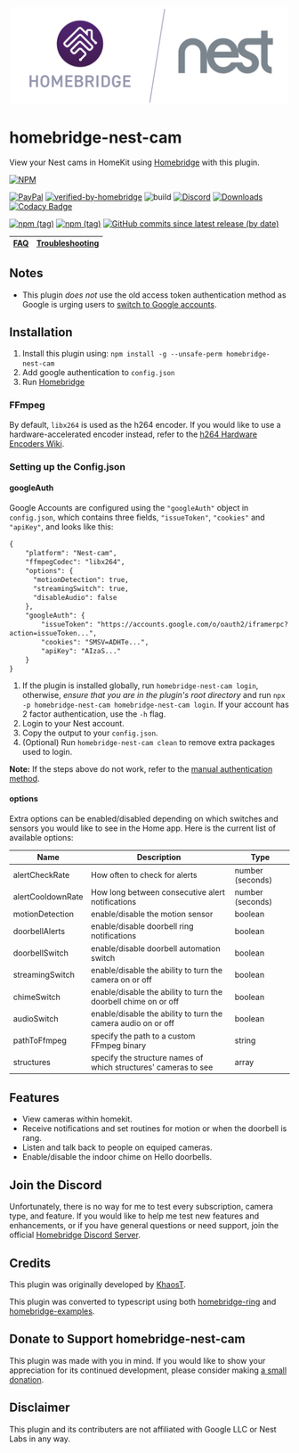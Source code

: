 <p align="center">
  <a href="https://github.com/homebridge/verified/blob/master/verified-plugins.json"><img alt="Homebridge Verified" src="https://raw.githubusercontent.com/Brandawg93/homebridge-nest-cam/master/branding/Homebridge_x_Nest.svg?sanitize=true" width="500px"></a>
</p>

# homebridge-nest-cam

View your Nest cams in HomeKit using [Homebridge](https://github.com/nfarina/homebridge) with this plugin.

[![NPM](https://nodei.co/npm/homebridge-nest-cam.png?compact=true)](https://nodei.co/npm/homebridge-nest-cam/)

[![PayPal](https://img.shields.io/badge/paypal-donate-yellow)](https://www.paypal.com/cgi-bin/webscr?cmd=_donations&business=CEYYGVB7ZZ764&item_name=homebridge-nest-cam&currency_code=USD&source=url)
[![verified-by-homebridge](https://badgen.net/badge/homebridge/verified/purple)](https://github.com/homebridge/homebridge/wiki/Verified-Plugins)
![build](https://github.com/Brandawg93/homebridge-nest-cam/workflows/build/badge.svg)
[![Discord](https://camo.githubusercontent.com/7494d4da7060081501319a848bbba143cbf6101a/68747470733a2f2f696d672e736869656c64732e696f2f646973636f72642f3433323636333333303238313232363237303f636f6c6f723d373238454435266c6f676f3d646973636f7264266c6162656c3d646973636f7264)](https://discord.gg/pc2pqmh)
[![Downloads](https://img.shields.io/npm/dt/homebridge-nest-cam)](https://nodei.co/npm/homebridge-nest-cam/)
[![Codacy Badge](https://api.codacy.com/project/badge/Grade/df36db66217e4b96bd5994b42a6e27f2)](https://www.codacy.com/manual/Brandawg93/homebridge-nest-cam?utm_source=github.com&amp;utm_medium=referral&amp;utm_content=Brandawg93/homebridge-nest-cam&amp;utm_campaign=Badge_Grade)

[![npm (tag)](https://img.shields.io/npm/v/homebridge-nest-cam/latest)](https://www.npmjs.com/package/homebridge-nest-cam/v/latest)
[![npm (tag)](https://img.shields.io/npm/v/homebridge-nest-cam/test)](https://www.npmjs.com/package/homebridge-nest-cam/v/test)
[![GitHub commits since latest release (by date)](https://img.shields.io/github/commits-since/brandawg93/homebridge-nest-cam/latest)](https://github.com/Brandawg93/homebridge-nest-cam/releases/latest)

| [FAQ](https://github.com/Brandawg93/homebridge-nest-cam/wiki/FAQ)    | [Troubleshooting](https://github.com/Brandawg93/homebridge-nest-cam/wiki/Troubleshooting) |
|--------|-----------------|

## Notes
- This plugin *does not* use the old access token authentication method as Google is urging users to [switch to Google accounts](https://www.macrumors.com/2020/05/05/nest-two-factor-authentication-from-may/).

## Installation
1. Install this plugin using: `npm install -g --unsafe-perm homebridge-nest-cam`
2. Add google authentication to `config.json`
3. Run [Homebridge](https://github.com/nfarina/homebridge)

### FFmpeg
By default, `libx264` is used as the h264 encoder. If you would like to use a hardware-accelerated encoder instead, refer to the [h264 Hardware Encoders Wiki](https://github.com/Brandawg93/homebridge-nest-cam/wiki/h264-Hardware-Encoders).

### Setting up the Config.json
#### googleAuth
Google Accounts are configured using the `"googleAuth"` object in `config.json`, which contains three fields, `"issueToken"`, `"cookies"` and `"apiKey"`, and looks like this:

```
{
    "platform": "Nest-cam",
    "ffmpegCodec": "libx264",
    "options": {
      "motionDetection": true,
      "streamingSwitch": true,
      "disableAudio": false
    },
    "googleAuth": {
        "issueToken": "https://accounts.google.com/o/oauth2/iframerpc?action=issueToken...",
        "cookies": "SMSV=ADHTe...",
        "apiKey": "AIzaS..."
    }
}
```
1. If the plugin is installed globally, run `homebridge-nest-cam login`, otherwise, *ensure that you are in the plugin's root directory* and run `npx -p homebridge-nest-cam homebridge-nest-cam login`. If your account has 2 factor authentication, use the `-h` flag.
2. Login to your Nest account.
3. Copy the output to your `config.json`.
4. (Optional) Run `homebridge-nest-cam clean` to remove extra packages used to login.

**Note:** If the steps above do not work, refer to the [manual authentication method](https://github.com/Brandawg93/homebridge-nest-cam/wiki/Manual-Authentication).

#### options
Extra options can be enabled/disabled depending on which switches and sensors you would like to see in the Home app. Here is the current list of available options:

| Name              | Description                                                         | Type             |
|-------------------|---------------------------------------------------------------------|------------------|
| alertCheckRate    | How often to check for alerts                                       | number (seconds) |
| alertCooldownRate | How long between consecutive alert notifications                    | number (seconds) |
| motionDetection   | enable/disable the motion sensor                                    | boolean          |
| doorbellAlerts    | enable/disable doorbell ring notifications                          | boolean          |
| doorbellSwitch    | enable/disable doorbell automation switch                           | boolean          |
| streamingSwitch   | enable/disable the ability to turn the camera on or off             | boolean          |
| chimeSwitch       | enable/disable the ability to turn the doorbell chime on or off     | boolean          |
| audioSwitch       | enable/disable the ability to turn the camera audio on or off       | boolean          |
| pathToFfmpeg      | specify the path to a custom FFmpeg binary                          | string           |
| structures        | specify the structure names of which structures' cameras to see     | array            |

## Features
- View cameras within homekit.
- Receive notifications and set routines for motion or when the doorbell is rang.
- Listen and talk back to people on equiped cameras.
- Enable/disable the indoor chime on Hello doorbells.

## Join the Discord
Unfortunately, there is no way for me to test every subscription, camera type, and feature. If you would like to help me test new features and enhancements, or if you have general questions or need support, join the official [Homebridge Discord Server](https://discord.gg/pc2pqmh).

## Credits
This plugin was originally developed by [KhaosT](https://github.com/KhaosT).

This plugin was converted to typescript using both [homebridge-ring](https://github.com/dgreif/ring) and [homebridge-examples](https://github.com/homebridge/homebridge-examples).

## Donate to Support homebridge-nest-cam
This plugin was made with you in mind. If you would like to show your appreciation for its continued development, please consider making [a small donation](https://www.paypal.com/cgi-bin/webscr?cmd=_donations&business=CEYYGVB7ZZ764&item_name=homebridge-nest-cam&currency_code=USD&source=url).

## Disclaimer
This plugin and its contributers are not affiliated with Google LLC or Nest Labs in any way.
